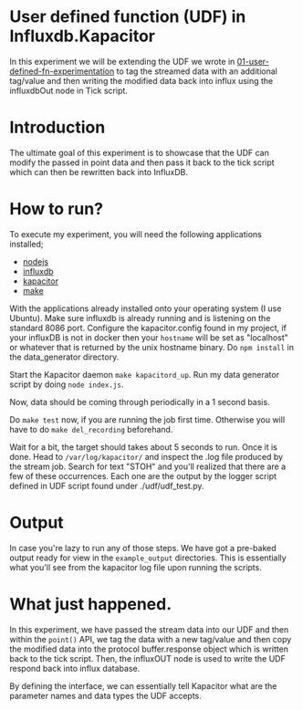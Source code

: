 # User defined function (UDF) in Influxdb.Kapacitor

In this experiment we will be extending the UDF we wrote in [01-user-defined-fn-experimentation] to tag
the streamed data with an additional tag/value and then writing the modified data back into influx using the
influxdbOut node in Tick script.


# Introduction
The ultimate goal of this experiment is to showcase that the UDF can modify the passed in point data and then 
pass it back to the tick script which can then be rewritten back into InfluxDB.

# How to run?
To execute my experiment, you will need the following applications installed;
  - [nodejs]
  - [influxdb]
  - [kapacitor]
  - [make]

With the applications already installed onto your operating system (I use Ubuntu).
Make sure influxdb is already running and is listening on the standard 8086 port. 
Configure the kapacitor.config found in my project, if your influxDB is not in docker then your `hostname` will be set as "localhost" or whatever that is returned by the unix hostname binary.
Do `npm install` in the data_generator directory.

Start the Kapacitor daemon `make kapacitord_up`. Run my data generator script by doing `node index.js`.

Now, data should be coming through periodically in a 1 second basis.

Do `make test` now, if you are running the job first time. Otherwise you will have to do `make del_recording` beforehand.

Wait for a bit, the target should takes about 5 seconds to run. Once it is done. Head to `/var/log/kapacitor/` and inspect the .log file produced by the stream job. 
Search for text "STOH" and you'll realized that there are a few of these occurrences. Each one are the output by the logger script defined in UDF script found under ./udf/udf_test.py.

# Output
In case you're lazy to run any of those steps. We have got a pre-baked output ready for view in the `example_output` directories. This is essentially what you'll see from the kapacitor log file upon running the scripts.

# What just happened.
In this experiment, we have passed the stream data into our UDF and then within the `point()` API, 
we tag the data with a new tag/value and then copy the modified data into the protocol buffer.response object
which is written back to the tick script. Then, the influxOUT node is used to write the UDF respond back into influx database. 

By defining the interface, we can essentially tell Kapacitor what are the parameter names and data types the UDF accepts.

   [01-user-defined-fn-experimentation]: https://github.com/SamuelToh/2147483647_story_ptr_project/tree/master/influxdb_kapacitor/01-user-defined-fn-experimentation
   [here]: https://docs.influxdata.com/kapacitor/v1.2/nodes/
   [Google's protocol buffer]: https://developers.google.com/protocol-buffers/
   [nodejs]: https://nodejs.org/en/download/
   [influxdb]: https://docs.influxdata.com/influxdb/v1.2/introduction/installation/
   [kapacitor]: https://docs.influxdata.com/kapacitor/v1.2//introduction/installation/
   [make]: http://stackoverflow.com/questions/11934997/how-to-install-make-in-ubuntu
   